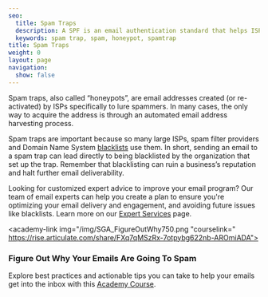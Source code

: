 ```yaml
---
seo:
  title: Spam Traps
  description: A SPF is an email authentication standard that helps ISPs better identify legitimate email senders.
  keywords: spam trap, spam, honeypot, spamtrap
title: Spam Traps
weight: 0
layout: page
navigation:
  show: false
---
```


Spam traps, also called “honeypots”, are email addresses created (or re-activated) by ISPs specifically to lure spammers. In many cases, the only way to acquire the address is through an automated email address harvesting process.

Spam traps are important because so many large ISPs, spam filter providers and Domain Name System [blacklists]({{root_url}}/glossary/blacklists/) use them. In short, sending an email to a spam trap can lead directly to being blacklisted by the organization that set up the trap. Remember that blacklisting can ruin a business’s reputation and halt further email deliverability.

<call-out>

Looking for customized expert advice to improve your email program? Our team of email experts can help you create a plan to ensure you're optimizing your email delivery and engagement, and avoiding future issues like blacklists. Learn more on our [Expert Services](https://sendgrid.com/solutions/expert-services/?utm_source=docs) page.

</call-out>

<academy-link img="/img/SGA_FigureOutWhy750.png "courselink=" https://rise.articulate.com/share/FXq7qMSzRx-7otpybg622nb-AROmiADA">

### Figure Out Why Your Emails Are Going To Spam

Explore best practices and actionable tips you can take to help your emails get into the inbox with this [Academy Course](https://rise.articulate.com/share/FXq7qMSzRx-7otpybg622nb-AROmiADA).

</academy-link>
